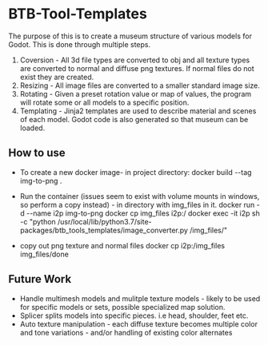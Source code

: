 # BTB-Tool-Templates

The purpose of this is to create a museum structure of various models for Godot. This is done through multiple steps.

1. Coversion - All 3d file types are converted to obj and all texture types are converted to normal and diffuse png textures. If normal files do not exist they are created.
2. Resizing - All image files are converted to a smaller standard image size.
3. Rotating - Given a preset rotation value or map of values, the program will rotate some or all models to a specific position.
4. Templating - Jinja2 templates are used to describe material and scenes of each model. Godot code is also generated so that museum can be loaded.

## How to use
- To create a new docker image- in project directory:
  docker build --tag img-to-png .

- Run the container (issues seem to exist with volume mounts in windows, so perform a copy instead) - in directory with img_files in it.
  docker run -d --name i2p img-to-png
  docker cp img_files i2p:/
  docker exec -it i2p sh -c "python /usr/local/lib/python3.7/site-packages/btb_tools_templates/image_converter.py /img_files/"

- copy out png texture and normal files
  docker cp i2p:/img_files img_files/done

## Future Work
- Handle multimesh models and mulitple texture models - likely to be used for specific models or sets, possible specialized map solution.
- Splicer splits models into specific pieces. i.e head, shoulder, feet etc.
- Auto texture manipulation - each diffuse texture becomes multiple color and tone variations - and/or handling of existing color alternates